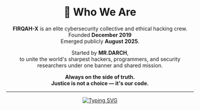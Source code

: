 <div align="center">
  
  # 🧠 Who We Are
  
  **FIRQAH-X** is an elite cybersecurity collective and ethical hacking crew.
  Founded **December 2019**          
  Emerged publicly **August 2025**.

  Started by **MR.DARCH**,  
  to unite the world's sharpest hackers, programmers, and security researchers under one banner and shared mission.

  **Always on the side of truth.**  
  **Justice is not a choice — it's our code.**

  ---

  [![Typing SVG](https://readme-typing-svg.herokuapp.com?font=Fira+Code&weight=600&size=25&duration=3000&pause=1000&color=00FF00&center=true&vCenter=true&random=false&width=600&lines=Full+Stack+Developer;Cybersecurity+Expert;Ethical+Hacker;Python+Developer;JavaScript+Master;React+Specialist;Node.js+Developer;Penetration+Tester;Security+Researcher;Blockchain+Developer;DevOps+Engineer;Cloud+Architect;Database+Expert;API+Developer;Mobile+Developer;AI%2FML+Enthusiast;Linux+Administrator;Network+Security;Web+Security;Cryptography+Expert)](https://git.io/typing-svg)

</div>
